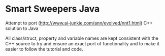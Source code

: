 # Smart Sweepers Java

Attempt to port (http://www.ai-junkie.com/ann/evolved/nnt1.html) C++ solution to Java

All class/struct, property and variable names are kept consistent with the C++ source to try and ensure an exact port
of functionality and to make it easier to follow the tutorial and code.